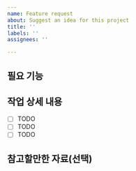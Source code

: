 ```yaml
---
name: Feature request
about: Suggest an idea for this project
title: ''
labels: ''
assignees: ''

---
```


## 필요 기능
<!-- 추가하려는 기능에 대해 간결하게 설명해주세요 

- [ ] 기능 1
  - 기능 1은 기능 1입니다.
- [ ] 기능 2
-->

## 작업 상세 내용
- [ ] TODO
- [ ] TODO
- [ ] TODO

<!--연결된 Issue, PR이 있다면 #11 과 같은 식으로 번호를 적습니다.-->

## 참고할만한 자료(선택)
